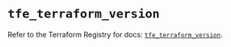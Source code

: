# `tfe_terraform_version`

Refer to the Terraform Registry for docs: [`tfe_terraform_version`](https://registry.terraform.io/providers/hashicorp/tfe/0.69.0/docs/resources/terraform_version).
